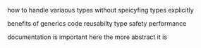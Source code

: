 

how to handle variaous types without speicyfing types explicitly

benefits of generics 
code reusabilty
type safety
performance

documentation is important here the more abstract it is 
